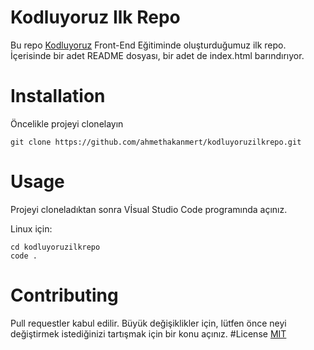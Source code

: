 # Kodluyoruz Ilk Repo 
Bu repo [Kodluyoruz](https://www.youtube.com/watch?v=0Ek5QEe9RoM&ab_channel=Konsol%C3%9Css%C3%BC) Front-End  Eğitiminde oluşturduğumuz ilk repo. İçerisinde bir adet README dosyası, bir adet de index.html barındırıyor.
# Installation
Öncelikle projeyi clonelayın
``` 
git clone https://github.com/ahmethakanmert/kodluyoruzilkrepo.git 
```
# Usage
Projeyi cloneladıktan sonra Vİsual Studio Code programında açınız.

Linux için:
``` 
cd kodluyoruzilkrepo
code . 
```
# Contributing
Pull requestler kabul edilir. Büyük değişiklikler için, lütfen önce neyi değiştirmek istediğinizi tartışmak için bir konu açınız.
#License
[MIT]()